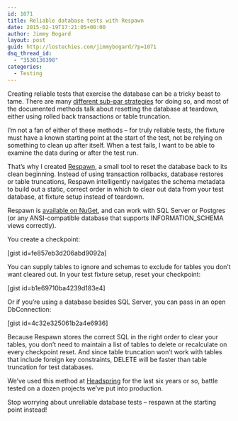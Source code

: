 ```yaml
---
id: 1071
title: Reliable database tests with Respawn
date: 2015-02-19T17:21:05+00:00
author: Jimmy Bogard
layout: post
guid: http://lostechies.com/jimmybogard/?p=1071
dsq_thread_id:
  - "3530138398"
categories:
  - Testing
---
```

Creating reliable tests that exercise the database can be a tricky beast to tame. There are many [different sub-par strategies](http://lostechies.com/jimmybogard/2013/06/18/strategies-for-isolating-the-database-in-tests/) for doing so, and most of the documented methods talk about resetting the database at teardown, either using rolled back transactions or table truncation.

I’m not a fan of either of these methods – for truly reliable tests, the fixture must have a known starting point at the start of the test, not be relying on something to clean up after itself. When a test fails, I want to be able to examine the data during or after the test run.

That’s why I created [Respawn](https://github.com/jbogard/respawn), a small tool to reset the database back to its clean beginning. Instead of using transaction rollbacks, database restores or table truncations, Respawn intelligently navigates the schema metadata to build out a static, correct order in which to clear out data from your test database, at fixture setup instead of teardown.

Respawn is [available on NuGet](http://www.nuget.org/packages/respawn), and can work with SQL Server or Postgres (or any ANSI-compatible database that supports INFORMATION_SCHEMA views correctly).

You create a checkpoint:

[gist id=fe857eb3d206abd9092a]

You can supply tables to ignore and schemas to exclude for tables you don’t want cleared out. In your test fixture setup, reset your checkpoint:

[gist id=b1e69710ba4239d183e4]

Or if you’re using a database besides SQL Server, you can pass in an open DbConnection:

[gist id=4c32e325061b2a4e6936]

Because Respawn stores the correct SQL in the right order to clear your tables, you don’t need to maintain a list of tables to delete or recalculate on every checkpoint reset. And since table truncation won’t work with tables that include foreign key constraints, DELETE will be faster than table truncation for test databases.

We’ve used this method at [Headspring](http://www.headspring.com) for the last six years or so, battle tested on a dozen projects we’ve put into production.

Stop worrying about unreliable database tests – respawn at the starting point instead!
